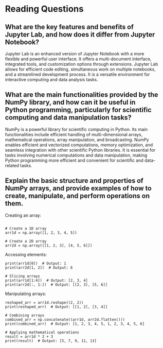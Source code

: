 # Reading Questions
## What are the key features and benefits of Jupyter Lab, and how does it differ from Jupyter Notebook?

Jupyter Lab is an enhanced version of Jupyter Notebook with a more flexible and powerful user interface. It offers a multi-document interface, integrated tools, and customization options through extensions. Jupyter Lab allows for efficient code editing, simultaneous work on multiple notebooks, and a streamlined development process. It is a versatile environment for interactive computing and data analysis tasks.


## What are the main functionalities provided by the NumPy library, and how can it be useful in Python programming, particularly for scientific computing and data manipulation tasks?

NumPy is a powerful library for scientific computing in Python. Its main functionalities include efficient handling of multi-dimensional arrays, mathematical operations, array manipulation, and broadcasting. NumPy enables efficient and vectorized computations, memory optimization, and seamless integration with other scientific Python libraries. It is essential for tasks involving numerical computations and data manipulation, making Python programming more efficient and convenient for scientific and data-related tasks.



## Explain the basic structure and properties of NumPy arrays, and provide examples of how to create, manipulate, and perform operations on them.

Creating an array:


```import numpy as np

# Create a 1D array
arr1d = np.array([1, 2, 3, 4, 5])

# Create a 2D array
arr2d = np.array([[1, 2, 3], [4, 5, 6]])
```

Accessing elements:


```# Access individual elements
print(arr1d[0])  # Output: 1
print(arr2d[1, 2])  # Output: 6

# Slicing arrays
print(arr1d[1:4])  # Output: [2, 3, 4]
print(arr2d[:, 1:])  # Output: [[2, 3], [5, 6]]
```

Manipulating arrays:


```# Reshaping arrays
reshaped_arr = arr1d.reshape((2, 2))
print(reshaped_arr)  # Output: [[1, 2], [3, 4]]

# Combining arrays
combined_arr = np.concatenate((arr1d, arr2d.flatten()))
print(combined_arr)  # Output: [1, 2, 3, 4, 5, 1, 2, 3, 4, 5, 6]

# Applying mathematical operations
result = arr1d * 2 + 3
print(result)  # Output: [5, 7, 9, 11, 13]
```